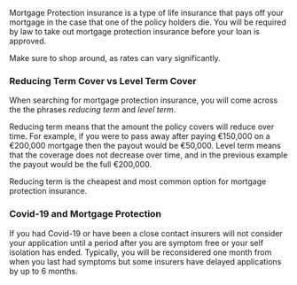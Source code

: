 
Mortgage Protection insurance is a type of life insurance that pays off your mortgage in the case that 
 one of the policy holders die.
 You will be required by law to take out mortgage protection insurance before your loan is approved.
 


Make sure to shop around, as rates can vary significantly.


### Reducing Term Cover vs Level Term Cover


When searching for mortgage protection insurance, you will come across the the phrases *reducing term*
 and *level term*. 
 


Reducing term means that the amount the policy covers will reduce over time. 
 For example, if you were to pass away after paying €150,000 on a €200,000 mortgage then the payout would be €50,000.
 Level term means that the coverage does not decrease over time, and in the previous example the payout would be the full €200,000. 
 


Reducing term is the cheapest and most common option for mortgage protection insurance. 
 


### Covid-19 and Mortgage Protection


If you had Covid-19 or have been a close contact insurers will not consider your application 
 until a period after you are symptom free or your self isolation has ended. Typically, you will be reconsidered 
 one month from when you last had symptoms but some insurers have delayed applications by up to 6 months.
 


